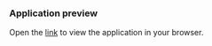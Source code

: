 ### Application preview

Open the [link](https://mui-dashboard-ochre.vercel.app/)
 to view the application in your browser.
